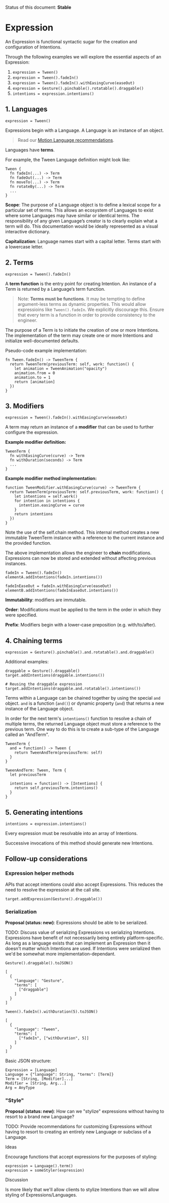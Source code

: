 Status of this document: **Stable**

# Expression

An Expression is functional syntactic sugar for the creation and configuration of Intentions.

Through the following examples we will explore the essential aspects of an Expression:

1. `expression = Tween()`
2. `expression = Tween().fadeIn()`
3. `expression = Tween().fadeIn().withEasingCurve(easeOut)`
4. `expression = Gesture().pinchable().rotatable().draggable()`
5. `intentions = expression.intentions()`

## 1. Languages

    expression = Tween()

Expressions begin with a Language. A Language is an instance of an object.

> Read our [Motion Language recommendations](../languages/README.md).

Languages have **terms**.

For example, the Tween Language definition might look like:

    Tween {
      fn fadeIn(...) -> Term
      fn fadeOut(...) -> Term
      fn moveTo(...) -> Term
      fn rotateBy(...) -> Term
      ...
    }

**Scope**: The purpose of a Language object is to define a lexical scope for a particular set of terms. This allows an ecosystem of Languages to exist where some Languages may have similar or identical terms. The responsibility of any given Language’s creator is to clearly explain what a term will do. This documentation would be ideally represented as a visual interactive dictionary.

**Capitalization**: Language names start with a capital letter. Terms start with a lowercase letter.

## 2. Terms

    expression = Tween().fadeIn()

A **term function** is the entry point for creating Intention. An instance of a Term is returned by a Language’s term function.

> Note: **Terms must be functions**. It may be tempting to define argument-less terms as dynamic properties. This would allow expressioins like `Tween().fadeIn`. We explicitly discourage this. Ensure that every term is a function in order to provide consistency to the engineer.

The purpose of a Term is to initiate the creation of one or more Intentions. The implementation of the term may create one or more Intentions and initialize well-documented defaults.

Pseudo-code example implementation:

    fn Tween.fadeIn() -> TweenTerm {
      return TweenTerm(previousTerm: self, work: function() {
        let animation = TweenAnimation("opacity")
        animation.from = 0
        animation.to = 1
        return [animation]
      })
    }

## 3. Modifiers

    expression = Tween().fadeIn().withEasingCurve(easeOut)

A term may return an instance of a **modifier** that can be used to further configure the expression.

**Example modifier definition:**

    TweenTerm {
      fn withEasingCurve(curve) -> Term
      fn withDuration(seconds) -> Term
      ...
    }

**Example modifier method implementation:**

    function TweenModifier.withEasingCurve(curve) -> TweenTerm {
      return TweenTerm(previousTerm: self.previousTerm, work: function() {
        let intentions = self.work()
        for intention in intentions {
          intention.easingCurve = curve
        }
        return intentions
      })
    }

Note the use of the self.chain method. This internal method creates a new immutable TweenTerm instance with a reference to the current instance and the provided function.

The above implementation allows the engineer to **chain** modifications. Expressions can now be stored and extended without affecting previous instances.

    fadeIn = Tween().fadeIn()
    elementA.addIntentions(fadeIn.intentions())

    fadeInEaseOut = fadeIn.withEasingCurve(easeOut)
    elementB.addIntentions(fadeInEaseOut.intentions())

**Immutability**: modifiers are immutable.

**Order**: Modifications must be applied to the term in the order in which they were specified.

**Prefix**: Modifiers begin with a lower-case preposition (e.g. with/to/after).

## 4. Chaining terms

    expression = Gesture().pinchable().and.rotatable().and.draggable()

Additional examples:

    draggable = Gesture().draggable()
    target.addIntentions(draggable.intentions())
    
    # Reusing the draggable expression
    target.addIntentions(draggable.and.rotatable().intentions())

Terms within a Language can be chained together by using the special `and` object. `and` is a function (`and()`) or dynamic property (`and`) that returns a new instance of the Language object.

In order for the next term's `intentions()` function to resolve a chain of multiple terms, the returned Language object must store a reference to the previous term. One way to do this is to create a sub-type of the Language called an "AndTerm".

    TweenTerm {
      and = function() -> Tween {
        return TweenAndTerm(previousTerm: self)
      }
    }
    
    TweenAndTerm: Tween, Term {
      let previousTerm
      
      intentions = function() -> [Intentions] {
        return self.previousTerm.intentions()
      }
    }

## 5. Generating intentions

    intentions = expression.intentions()

Every expression must be resolvable into an array of Intentions.

Successive invocations of this method should generate new Intentions.

## Follow-up considerations

### Expression helper methods

APIs that accept intentions could also accept Expressions. This reduces the need to resolve the expression at the call site.

    target.addExpression(Gesture().draggable())

### Serialization

**Proposal (status: new)**: Expressions should be able to be serialized.

TODO: Discuss value of serializing Expressions vs serializing Intentions. Expressions have benefit of not necessarily being entirely platform-specific. As long as a language exists that can implement an Expression then it doesn't matter which Intentions are used. If Intentions were serialized then we'd be somewhat more implementation-dependant.

    Gesture().draggable().toJSON()

    [
      {
        "language": "Gesture",
        "terms": [
          ["draggable"]
        ]
      }
    ]

    Tween().fadeIn().withDuration(5).toJSON()
    
    [
      {
        "language": "Tween",
        "terms": [
          ["fadeIn", ["withDuration", 5]]
        ]
      }
    ]

Basic JSON structure:

    Expression = [Language]
    Language = {"language": String, "terms": [Term]}
    Term = [String, [Modifier]...]
    Modifier = [String, Arg...]
    Arg = AnyType

### "Style"

**Proposal (status: new)**: How can we "stylize" expressions without having to resort to a brand new Language?

TODO: Provide recommendations for customizing Expressions without having to resort to creating an entirely new Language or subclass of a Language.

Ideas

Encourage functions that accept expressions for the purposes of styling:

    expression = Language().term()
    expression = someStyler(expression)

Discussion

Is more likely that we'll allow clients to stylize Intentions than we will allow styling of Expressions/Languages.
